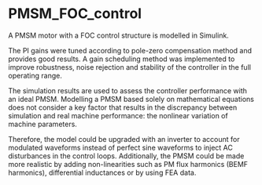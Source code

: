 # PMSM_FOC_control

A PMSM motor with a FOC control structure is modelled in Simulink. 

The PI gains were tuned according to pole-zero compensation method and provides good results. A gain scheduling method was implemented to improve robustness, noise rejection and stability of the controller in the full operating range.

The simulation results are used to assess the controller performance with an ideal PMSM. Modelling a PMSM based solely on mathematical equations does not consider a key factor that results in the discrepancy between simulation and real machine performance: the nonlinear variation of machine parameters.

Therefore, the model could be upgraded with an inverter to account for modulated waveforms instead of perfect sine waveforms to inject AC disturbances in the control loops. Additionally, the PMSM could be made more realistic by adding non-linearities such as PM flux harmonics (BEMF harmonics), differential inductances or by using FEA data.

